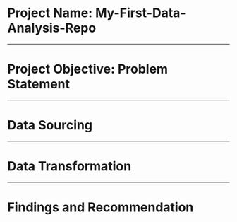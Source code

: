 # Project Name: My-First-Data-Analysis-Repo


----
# Project Objective: Problem Statement


----
# Data Sourcing


----
# Data Transformation 


----
# Findings and Recommendation
